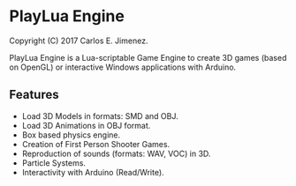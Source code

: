 # PlayLua Engine

Copyright (C) 2017 Carlos E. Jimenez.

PlayLua Engine is a Lua-scriptable Game Engine to create 3D games (based on OpenGL) or interactive Windows applications with Arduino.

## Features

* Load 3D Models in formats: SMD and OBJ.
* Load 3D Animations in OBJ format.
* Box based physics engine.
* Creation of First Person Shooter Games. 
* Reproduction of sounds (formats: WAV, VOC) in 3D.
* Particle Systems.
* Interactivity with Arduino (Read/Write).


